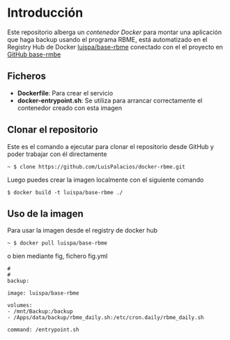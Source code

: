 # Introducción

Este repositorio alberga un *contenedor Docker* para montar una aplicación que haga backup usando el programa RBME, está automatizado en el Registry Hub de Docker [luispa/base-rbme](https://registry.hub.docker.com/u/luispa/base-rbme/) conectado con el el proyecto en [GitHub base-rmbe](https://github.com/LuisPalacios/base-rbme)


## Ficheros

* **Dockerfile**: Para crear el servicio
* **docker-entrypoint.sh**: Se utiliza para arrancar correctamente el contenedor creado con esta imagen

## Clonar el repositorio

Este es el comando a ejecutar para clonar el repositorio desde GitHub y poder trabajar con él directamente

    ~ $ clone https://github.com/LuisPalacios/docker-rbme.git

Luego puedes crear la imagen localmente con el siguiente comando

    $ docker build -t luispa/base-rbme ./


## Uso de la imagen

Para usar la imagen desde el registry de docker hub

    ~ $ docker pull luispa/base-rbme

o bien mediante fig, fichero fig.yml

    #
    #
    backup:

    image: luispa/base-rbme

    volumes:
    - /mnt/Backup:/backup
    - /Apps/data/backup/rbme_daily.sh:/etc/cron.daily/rbme_daily.sh

    command: /entrypoint.sh
